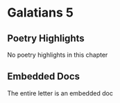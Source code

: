 # Galatians 5

## Poetry Highlights

No poetry highlights in this chapter

## Embedded Docs

The entire letter is an embedded doc

